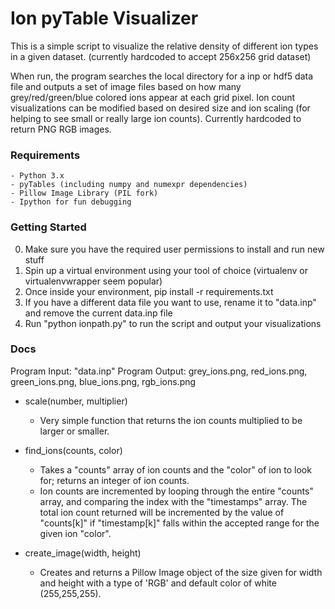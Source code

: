 # Ion pyTable Visualizer

This is a simple script to visualize the relative density of different ion types in a given dataset. (currently hardcoded to accept 256x256 grid dataset)

When run, the program searches the local directory for a inp or hdf5 data file and outputs a set of image files based on how many grey/red/green/blue colored ions appear at each grid pixel. Ion count visualizations can be modified based on desired size and ion scaling (for helping to see small or really large ion counts). Currently hardcoded to return PNG RGB images.

### Requirements

    - Python 3.x
    - pyTables (including numpy and numexpr dependencies)
    - Pillow Image Library (PIL fork)
    - Ipython for fun debugging

### Getting Started 

0. Make sure you have the required user permissions to install and run new stuff
1. Spin up a virtual environment using your tool of choice (virtualenv or virtualenvwrapper seem popular)
2. Once inside your environment, pip install -r requirements.txt
3. If you have a different data file you want to use, rename it to "data.inp" and remove the current data.inp file
4. Run "python ionpath.py" to run the script and output your visualizations

### Docs

Program Input: "data.inp" 
Program Output: grey_ions.png, red_ions.png, green_ions.png, blue_ions.png, rgb_ions.png

- scale(number, multiplier)
    - Very simple function that returns the ion counts multiplied to be larger or smaller.

- find_ions(counts, color)
    - Takes a "counts" array of ion counts and the "color" of ion to look for; returns an integer of ion counts.
    - Ion counts are incremented by looping through the entire "counts" array, and comparing the index with the "timestamps" array. The total ion count returned will be incremented by the value of "counts[k]" if "timestamp[k]" falls within the accepted range for the given ion "color".

- create_image(width, height)
    - Creates and returns a Pillow Image object of the size given for width and height with a type of 'RGB' and default color of white (255,255,255).

